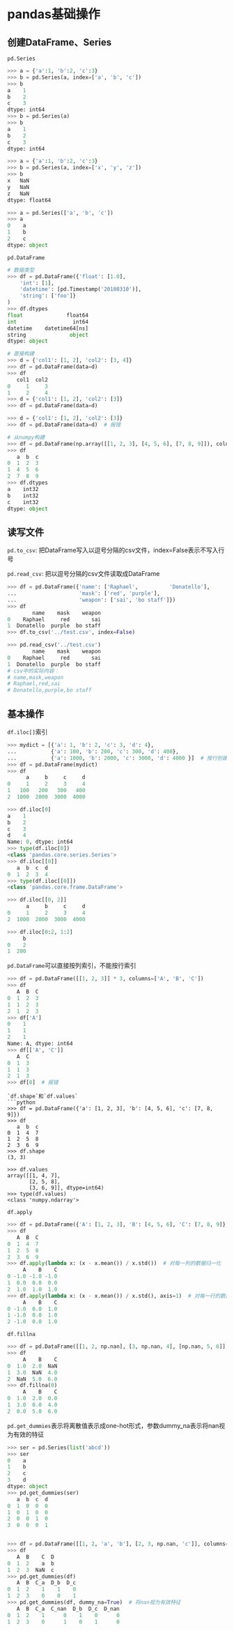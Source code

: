 # pandas基础操作
## 创建DataFrame、Series
`pd.Series`
```python
>>> a = {'a':1, 'b':2, 'c':3}
>>> b = pd.Series(a, index=['a', 'b', 'c'])
>>> b
a    1
b    2
c    3
dtype: int64
>>> b = pd.Series(a)
>>> b
a    1
b    2
c    3
dtype: int64
```
```python
>>> a = {'a':1, 'b':2, 'c':3}
>>> b = pd.Series(a, index=['x', 'y', 'z'])
>>> b
x   NaN
y   NaN
z   NaN
dtype: float64
```
```python
>>> a = pd.Series(['a', 'b', 'c'])
>>> a
0    a
1    b
2    c
dtype: object
```
`pd.DataFrame`
```python
# 数据类型
>>> df = pd.DataFrame({'float': [1.0],
    'int': [1],
    'datetime': [pd.Timestamp('20180310')],
    'string': ['foo']}
)
>>> df.dtypes
float              float64
int                  int64
datetime    datetime64[ns]
string              object
dtype: object
```
```python
# 直接构建
>>> d = {'col1': [1, 2], 'col2': [3, 4]}
>>> df = pd.DataFrame(data=d)
>>> df
   col1  col2
0     1     3
1     2     4
>>> d = {'col1': [1, 2], 'col2': [3]}
>>> df = pd.DataFrame(data=d)

>>> d = {'col1': [1, 2], 'col2': [3]}
>>> df = pd.DataFrame(data=d)  # 报错
```
```python
# 从numpy构建
>>> df = pd.DataFrame(np.array([[1, 2, 3], [4, 5, 6], [7, 8, 9]]), columns=['a', 'b', 'c'])
>>> df
   a  b  c
0  1  2  3
1  4  5  6
2  7  8  9
>>> df.dtypes
a    int32
b    int32
c    int32
dtype: object
```
## 读写文件
`pd.to_csv`: 把DataFrame写入以逗号分隔的csv文件，index=False表示不写入行号

`pd.read_csv`: 把以逗号分隔的csv文件读取成DataFrame
```python
>>> df = pd.DataFrame({'name': ['Raphael',          'Donatello'],
...                    'mask': ['red', 'purple'],
...                    'weapon': ['sai', 'bo staff']})
>>> df
        name    mask    weapon
0    Raphael     red       sai
1  Donatello  purple  bo staff
>>> df.to_csv('../test.csv', index=False)

>>> pd.read_csv('../test.csv')
        name    mask    weapon
0    Raphael     red       sai
1  Donatello  purple  bo staff
# csv中的实际内容：
# name,mask,weapon
# Raphael,red,sai
# Donatello,purple,bo staff
```
## 基本操作
`df.iloc[]`索引
```python
>>> mydict = [{'a': 1, 'b': 2, 'c': 3, 'd': 4},
...           {'a': 100, 'b': 200, 'c': 300, 'd': 400},
...           {'a': 1000, 'b': 2000, 'c': 3000, 'd': 4000 }]  # 按行创建
>>> df = pd.DataFrame(mydict)
>>> df
      a     b     c     d
0     1     2     3     4
1   100   200   300   400
2  1000  2000  3000  4000

>>> df.iloc[0]
a    1
b    2
c    3
d    4
Name: 0, dtype: int64
>>> type(df.iloc[0])
<class 'pandas.core.series.Series'>
>>> df.iloc[[0]]
   a  b  c  d
0  1  2  3  4
>>> type(df.iloc[[0]])
<class 'pandas.core.frame.DataFrame'>

>>> df.iloc[[0, 2]]
      a     b     c     d
0     1     2     3     4
2  1000  2000  3000  4000

>>> df.iloc[0:2, 1:2]
     b
0    2
1  200
```
`pd.DataFrame`可以直接按列索引，不能按行索引
```python
>>> df = pd.DataFrame([[1, 2, 3]] * 3, columns=['A', 'B', 'C'])
>>> df
   A  B  C
0  1  2  3
1  1  2  3
2  1  2  3
>>> df['A']
0    1
1    1
2    1
Name: A, dtype: int64
>>> df[['A', 'C']]
   A  C
0  1  3
1  1  3
2  1  3
>>> df[0]  # 报错
```
```
`df.shape`和`df.values`
```python
>>> df = pd.DataFrame({'a': [1, 2, 3], 'b': [4, 5, 6], 'c': [7, 8, 9]})
>>> df
   a  b  c
0  1  4  7
1  2  5  8
2  3  6  9
>>> df.shape
(3, 3)

>>> df.values
array([[1, 4, 7],
       [2, 5, 8],
       [3, 6, 9]], dtype=int64)
>>> type(df.values)
<class 'numpy.ndarray'>
```
`df.apply`
```python
>>> df = pd.DataFrame({'A': [1, 2, 3], 'B': [4, 5, 6], 'C': [7, 8, 9]})
>>> df
   A  B  C
0  1  4  7
1  2  5  8
2  3  6  9
>>> df.apply(lambda x: (x - x.mean()) / x.std())  # 对每一列的数据归一化
     A    B    C
0 -1.0 -1.0 -1.0
1  0.0  0.0  0.0
2  1.0  1.0  1.0
>>> df.apply(lambda x: (x - x.mean()) / x.std(), axis=1)  # 对每一行的数据归一化
     A    B    C
0 -1.0  0.0  1.0
1 -1.0  0.0  1.0
2 -1.0  0.0  1.0
```
`df.fillna`
```python
>>> df = pd.DataFrame([[1, 2, np.nan], [3, np.nan, 4], [np.nan, 5, 6]], columns=list('ABC'))
>>> df
     A    B    C
0  1.0  2.0  NaN
1  3.0  NaN  4.0
2  NaN  5.0  6.0
>>> df.fillna(0)
     A    B    C
0  1.0  2.0  0.0
1  3.0  0.0  4.0
2  0.0  5.0  6.0
```
`pd.get_dummies`表示将离散值表示成one-hot形式，参数dummy_na表示将nan视为有效的特征
```python
>>> ser = pd.Series(list('abcd'))
>>> ser
0    a
1    b
2    c
3    d
dtype: object
>>> pd.get_dummies(ser)
   a  b  c  d
0  1  0  0  0
1  0  1  0  0
2  0  0  1  0
3  0  0  0  1


>>> df = pd.DataFrame([[1, 2, 'a', 'b'], [2, 3, np.nan, 'c']], columns=list('ABCD'))
>>> df
   A  B    C  D
0  1  2    a  b
1  2  3  NaN  c
>>> pd.get_dummies(df)
   A  B  C_a  D_b  D_c
0  1  2    1    1    0
1  2  3    0    0    1
>>> pd.get_dummies(df, dummy_na=True)  # 将nan视为有效特征
   A  B  C_a  C_nan  D_b  D_c  D_nan
0  1  2    1      0    1    0      0
1  2  3    0      1    0    1      0
```
